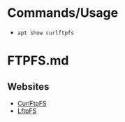 # Commands/Usage

* `apt show curlftpfs`

# FTPFS.md

## Websites

* [CurlFtpFS](https://curlftpfs.sourceforge.net/)
* [LftpFS](https://lftpfs.sourceforge.net/)
